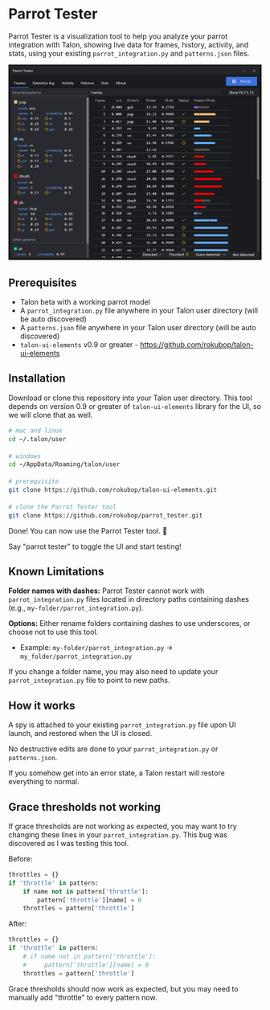 # Parrot Tester

Parrot Tester is a visualization tool to help you analyze your parrot integration with Talon, showing live data for frames, history, activity, and stats, using your existing `parrot_integration.py` and `patterns.json` files.

![preview](preview.png)

## Prerequisites
- Talon beta with a working parrot model
- A `parrot_integration.py` file anywhere in your Talon user directory (will be auto discovered)
- A `patterns.json` file anywhere in your Talon user directory (will be auto discovered)
- `talon-ui-elements` v0.9 or greater - https://github.com/rokubop/talon-ui-elements

## Installation

Download or clone this repository into your Talon user directory. This tool depends on version 0.9 or greater of `talon-ui-elements` library for the UI, so we will clone that as well.

```bash
# mac and linux
cd ~/.talon/user

# windows
cd ~/AppData/Roaming/talon/user

# prerequisite
git clone https://github.com/rokubop/talon-ui-elements.git

# clone the Parrot Tester tool
git clone https://github.com/rokubop/parrot_tester.git
```

Done! You can now use the Parrot Tester tool. 🎉

Say "parrot tester" to toggle the UI and start testing!

## Known Limitations
**Folder names with dashes:** Parrot Tester cannot work with `parrot_integration.py` files located in directory paths containing dashes (e.g., `my-folder/parrot_integration.py`).

**Options:** Either rename folders containing dashes to use underscores, or choose not to use this tool.
- Example: `my-folder/parrot_integration.py` → `my_folder/parrot_integration.py`

If you change a folder name, you may also need to update your `parrot_integration.py` file to point to new paths.

## How it works

A spy is attached to your existing `parrot_integration.py` file upon UI launch, and restored when the UI is closed.

No destructive edits are done to your `parrot_integration.py` or `patterns.json`.

If you somehow get into an error state, a Talon restart will restore everything to normal.

## Grace thresholds not working

If grace thresholds are not working as expected, you may want to try changing these lines in your `parrot_integration.py`. This bug was discovered as I was testing this tool.

Before:
```python
throttles = {}
if 'throttle' in pattern:
    if name not in pattern['throttle']:
        pattern['throttle'][name] = 0
    throttles = pattern['throttle']
```

After:
```python
throttles = {}
if 'throttle' in pattern:
    # if name not in pattern['throttle']:
    #     pattern['throttle'][name] = 0
    throttles = pattern['throttle']
```

Grace thresholds should now work as expected, but you may need to manually add "throttle" to every pattern now.